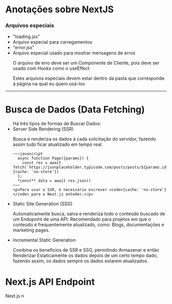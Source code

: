 <h1>Anotações sobre NextJS</h1>
<h3>Arquivos especiais</h3>
<ul>
  <li>
    "loading.jsx"
    <li>Arquivo especial para carregamentos</li>
  </li>
  <li>
    "error.jsx"
    <li>Arquivo especial usado para mostrar mensagens de erros</li>
    <p>O arquivo de erro deve ser um Componente de Cliente, pois deve ser usado com Hooks como o useEffect
  </li>
  <p>Estes arquivos especiais devem estar dentro da pasta que corresponde à página na qual eu quero usá-los</p>
</ul>

<hr/>

<h1>Busca de Dados (Data Fetching)</h1>
<ul type="1">Há três tipos de formas de Buscar Dados:
  <li>Server Side Rendering (SSR)
    <p>Busca e renderiza os dados à cada solicitação do servidor, fazendo assim tudo ficar atualizado em tempo real.</p>
    
    ~~~javascript
      async function Page({params}) {
        const res = await fetch(`https://jsonplaceholder.typicode.com/posts/posts/${params.id}`, {cache: 'no-store'})
      };
      *const** data = await res.json()
    ~~~
    <p>Para usar o SSR, é necessário escrever <code>{cache: 'no-store'}</code> para o Next.js enteder.</p>
  </li>
  <li>Static Site Generation (SSG)
    <p>Automaticamente busca, salva e renderiza todo o conteúdo buscado de um Endopoint de uma API. Recomendado para projetos em que o conteúdo é frequentemente atualizado, como: Blogs, documentações e marketing pages.
  </li>
  <li>Incremental Static Generation
    <p>Combina os benefícios de SSR e SSG, permitindo Armazenar e então Renderizar Estaticamente os dados depois de um certo tempo dado, fazendo assim, os dados sempre os dados estarem atualizados.
  </li>
</ul>
<h1>Next.js API Endpoint</h1>
<p>Next.js n
